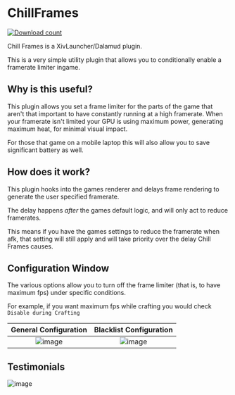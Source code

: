# ChillFrames
[![Download count](https://img.shields.io/endpoint?url=https://vz32sgcoal.execute-api.us-east-1.amazonaws.com/ChillFrames)](https://github.com/MidoriKami/ChillFrames)

Chill Frames is a XivLauncher/Dalamud plugin.

This is a very simple utility plugin that allows you to conditionally enable a framerate limiter ingame.

## Why is this useful?

This plugin allows you set a frame limiter for the parts of the game that aren't that important to have constantly running at a high framerate.
When your framerate isn't limited your GPU is using maximum power, generating maximum heat, for minimal visual impact.

For those that game on a mobile laptop this will also allow you to save significant battery as well.

## How does it work?

This plugin hooks into the games renderer and delays frame rendering to generate the user specified framerate.

The delay happens *after* the games default logic, and will only act to reduce framerates.

This means if you have the games settings to reduce the framerate when afk, that setting will still apply and will take priority over the delay Chill Frames causes.

## Configuration Window

The various options allow you to turn off the frame limiter (that is, to have maximum fps) under specific conditions.

For example, if you want maximum fps while crafting you would check `Disable during Crafting`

General Configuration             |  Blacklist Configuration
:-------------------------:|:-------------------------:
![image](https://user-images.githubusercontent.com/9083275/194431350-4c214031-4ccf-4972-8c40-189524e85eb3.png)  |  ![image](https://user-images.githubusercontent.com/9083275/194431382-185756ef-1795-405e-9dd8-1b05ac7e44cb.png)

## Testimonials

![image](https://user-images.githubusercontent.com/9083275/159103862-54542bbb-6dd4-49ef-a7fb-358e9e116ca9.png)
